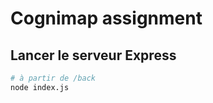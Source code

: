 # Cognimap assignment

## Lancer le serveur Express

```bash
# à partir de /back
node index.js
```

